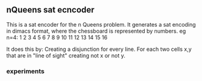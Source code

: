 ## nQueens sat ecncoder
This is a sat encoder for the n Queens problem. It generates a sat encoding in dimacs format, where the chessboard is represented by numbers. eg n=4:
1 2 3 4
5 6 7 8
9 10 11 12
13 14 15 16

It does this by:
Creating a disjunction for every line.
For each two cells x,y that are in "line of sight" creating not x or not y.

### experiments

